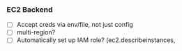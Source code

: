 ### EC2 Backend
 - [ ] Accept creds via env/file, not just config
 - [ ] multi-region?
 - [ ] Automatically set up IAM role? (ec2.describeinstances, 
